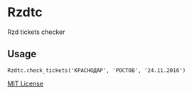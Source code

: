 # Rzdtc

Rzd tickets checker

## Usage

```
Rzdtc.check_tickets('КРАСНОДАР', 'РОСТОВ', '24.11.2016')
```

[MIT License](https://github.com/kirqe/rzdtc/blob/master/LICENSE)
